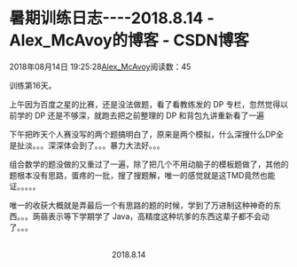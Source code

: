 # 暑期训练日志----2018.8.14 - Alex_McAvoy的博客 - CSDN博客





2018年08月14日 19:25:28[Alex_McAvoy](https://me.csdn.net/u011815404)阅读数：45








训练第16天。

上午因为百度之星的比赛，还是没法做题，看了看教练发的 DP 专栏，忽然觉得以前学的 DP 还是不够深，就跑去把之前整理的 DP 和背包九讲重新看了一遍

下午把昨天个人赛没写的两个题搞明白了，原来是两个模拟，什么深搜什么DP全是扯淡。。。深深体会到了。。。暴力大法好。。。

组合数学的题没做的又重过了一遍，除了把几个不用动脑子的模板题做了，其他的题根本没有思路，蛋疼的一批，搜了搜题解，唯一的感觉就是这TMD竟然也能证。。。。。

唯一的收获大概就是弄最后一个有思路的题的时候，学到了万进制这种神奇的东西。。。蒟蒻表示等下学期学了 Java，高精度这种坑爹的东西这辈子都不会动了。。。

                                                                                                                                                                               2018.8.14



